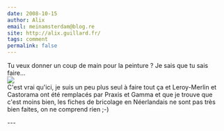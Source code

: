 ```yaml
---
date: 2008-10-15
author: Alix
email: meinamsterdam@blog.re
site: http://alix.guillard.fr/
tags: comment
permalink: false
---
```


<p>Tu veux donner un coup de main pour la peinture ? Je sais que tu sais faire...<br/>
<img src="http://blog.re/67m/images/colone-photos.jpg" />
<br/>
C'est vrai qu'ici, je suis un peu plus seul à faire tout ça et Leroy-Merlin et Castorama ont été remplacés par Praxis et Gamma et que je trouve que c'est moins bien, les fiches de bricolage en Néerlandais ne sont pas très bien faites, on ne comprend rien ;-)
</p>
---